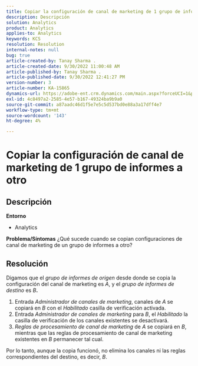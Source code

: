 ```yaml
---
title: Copiar la configuración de canal de marketing de 1 grupo de informes a otro
description: Descripción
solution: Analytics
product: Analytics
applies-to: Analytics
keywords: KCS
resolution: Resolution
internal-notes: null
bug: true
article-created-by: Tanay Sharma .
article-created-date: 9/30/2022 11:00:48 AM
article-published-by: Tanay Sharma .
article-published-date: 9/30/2022 12:41:27 PM
version-number: 3
article-number: KA-15865
dynamics-url: https://adobe-ent.crm.dynamics.com/main.aspx?forceUCI=1&pagetype=entityrecord&etn=knowledgearticle&id=1c0d961e-af40-ed11-9db1-0022480868ff
exl-id: 4c8497a2-2585-4e57-b167-49324ba9b9a0
source-git-commit: a87aadc46d1f5e7e5c5d537bd0e88a3a17dff4e7
workflow-type: tm+mt
source-wordcount: '143'
ht-degree: 4%

---
```


# Copiar la configuración de canal de marketing de 1 grupo de informes a otro

## Descripción

<b>Entorno</b>
- Analytics



<b>Problema/Síntomas</b>
¿Qué sucede cuando se copian configuraciones de canal de marketing de un grupo de informes a otro?


## Resolución


Digamos que el *grupo de informes de origen* desde donde se copia la configuración del canal de marketing es *A*, y el *grupo de informes de destino* es *B<b>*.</b>

1. Entrada *Administrador de canales de marketing*, canales de *A* se copiará en *B* con el *Habilitado* casilla de verificación activada.
2. Entrada *Administrador de canales de marketing* para *B*, el *Habilitado* la casilla de verificación de los canales existentes se desactivará.
3. *Reglas de procesamiento de canal de marketing* de *A* se copiará en *B*, mientras que las reglas de procesamiento de canal de marketing existentes en *B* permanecer tal cual.


Por lo tanto, aunque la copia funcionó, no elimina los canales ni las reglas correspondientes del destino, es decir, *B*.
